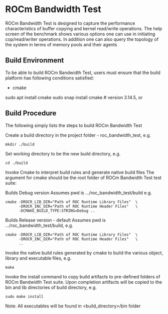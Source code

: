 # ROCm Bandwidth Test

ROCm Bandwidth Test is designed to capture the performance characteristics of
buffer copying and kernel read/write operations. The help screen of the benchmark
shows various options one can use in initiating cop/read/writer operations.
In addition one can also query the topology of the system in terms of memory
pools and their agents

## Build Environment

To be able to build ROCm Bandwidth Test, users must ensure that the build platform has
following conditions satisfied:

*   cmake

sudo apt  install cmake
sudo snap install cmake  # version 3.14.5, or
        

## Build Procedure

The following simply lists the steps to build ROCm Bandwidth Test

Create a build directory in the project folder - roc_bandwidth_test, e.g.

    mkdir ./build

Set working directory to be the new build directory, e.g.

    cd ./build

Invoke Cmake to interpret build rules and generate native build files
The argument for cmake should be the root folder of ROCm Bandwidth Test
test suite:

Builds Debug version
Assumes pwd is .../roc_bandwidth_test/build e.g.

    cmake -DROCR_LIB_DIR="Path of ROC Runtime Library Files"  \
          -DROCR_INC_DIR="Path of ROC Runtime Header Files"   \
          -DCMAKE_BUILD_TYPE:STRING=Debug ..
          
Builds Release version - default
Assumes pwd is .../roc_bandwidth_test/build, e.g.

    cmake -DROCR_LIB_DIR="Path of ROC Runtime Library Files"  \
          -DROCR_INC_DIR="Path of ROC Runtime Header Files"   \
          ..

Invoke the native build rules generated by cmake to build the various
object, library and executable files, e.g.

    make

Invoke the install command to copy build artifacts to pre-defined folders
of ROCm Bandwidth Test suite. Upon completion artifacts will be copied to the
bin and lib directories of build directory, e.g.

    sudo make install

Note: All executables will be found in <build_directory>/bin folder
